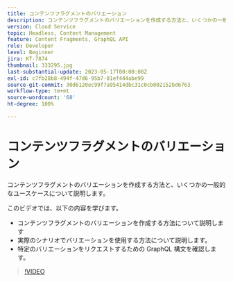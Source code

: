 ```yaml
---
title: コンテンツフラグメントのバリエーション
description: コンテンツフラグメントのバリエーションを作成する方法と、いくつかの一般的なユースケースについて説明します。
version: Cloud Service
topic: Headless, Content Management
feature: Content Fragments, GraphQL API
role: Developer
level: Beginner
jira: KT-7874
thumbnail: 333295.jpg
last-substantial-update: 2023-05-17T00:00:00Z
exl-id: c7fb28b8-494f-47d6-95b7-01ef444abe99
source-git-commit: 30d6120ec99f7a95414dbc31c0cb002152bd6763
workflow-type: tm+mt
source-wordcount: '68'
ht-degree: 100%

---
```


# コンテンツフラグメントのバリエーション

コンテンツフラグメントのバリエーションを作成する方法と、いくつかの一般的なユースケースについて説明します。

このビデオでは、以下の内容を学びます。

+ コンテンツフラグメントのバリエーションを作成する方法について説明します
+ 実際のシナリオでバリエーションを使用する方法について説明します。
+ 特定のバリエーションをリクエストするための GraphQL 構文を確認します。

>[!VIDEO](https://video.tv.adobe.com/v/333295?quality=12&learn=on)

